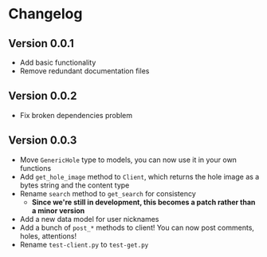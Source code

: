 # Changelog

## Version 0.0.1

- Add basic functionality
- Remove redundant documentation files

## Version 0.0.2

- Fix broken dependencies problem

## Version 0.0.3

- Move `GenericHole` type to models, you can now use it in your own functions
- Add `get_hole_image` method to `Client`, which returns the hole image as a bytes string and the content type
- Rename `search` method to `get_search` for consistency
  - **Since we're still in development, this becomes a patch rather than a minor version**
- Add a new data model for user nicknames
- Add a bunch of `post_*` methods to client! You can now post comments, holes, attentions!
- Rename `test-client.py` to `test-get.py`
